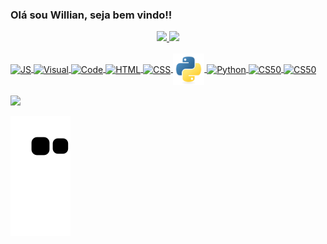 ### Olá sou Willian, seja bem vindo!!   

<div align="center">
    <a href="https://github.com/willianvass">
    <img height="180em" src="https://github-readme-stats.vercel.app/api?username=willianvass&show_icons=true&theme=dracula&include_all_commits=true&count_private=true"/>
    <img height="180em" src="https://user-images.githubusercontent.com/94553130/143157163-7a91aa27-8119-4eba-93ff-8b4b87f67dc1.png"/>
</div>
  </div>
<div style="display: inline_block"><br>
  <img align="center" alt="JS" height="50" width="50" src="https://user-images.githubusercontent.com/94553130/143727383-3555c184-2061-491e-9ed5-37b784c6f010.png">
  <img align="center" alt="Visual" height="50" width="50" src="https://user-images.githubusercontent.com/94553130/143688088-d6786cb1-613d-4fbc-b657-00b3e9ea1b0e.jpg">  
  <img align="center" alt="Code" height="40" width="60" src="https://user-images.githubusercontent.com/94553130/143682719-cc590ae9-867c-4430-9b03-a0512f6c6745.png"> 
  <img align="center" alt="HTML" height="50" width="50" src="https://user-images.githubusercontent.com/94553130/143727404-c088cca4-3f0a-46f9-8b56-3ce604644968.png">
  <img align="center" alt="CSS" height="50" width="40" src="https://user-images.githubusercontent.com/94553130/143727443-041fedca-2502-454d-845c-920433b059ca.png">
  <img align="center" alt="Python" height="50" width="50" src="https://raw.githubusercontent.com/devicons/devicon/master/icons/python/python-original.svg">
  <img align="center" alt="Python" height="50" width="50" src="https://user-images.githubusercontent.com/94553130/143688066-87cf7a7b-c947-4498-82b5-1aa6849663bf.png">  
  <img align="center" alt="CS50" height="50" width="50" src="https://user-images.githubusercontent.com/94553130/143471638-b972b0b5-2716-42e1-9628-82f98319711e.png">
  <img align="center" alt="CS50" height="60" width="60" src="https://user-images.githubusercontent.com/94553130/143365384-b0d2ef5c-ddd0-47dc-813c-60f0b742e7e6.jpg">
</div>
<br>   
<div>
<a href="https://www.linkedin.com/in/willian-vasselo-58b215ab/" target="_blank"><img src="https://img.shields.io/badge/-LinkedIn-%230077B5?style=for-the-badge&logo=linkedin&logoColor=white" target="_blank"></a></div>

 ![Snake animation](https://github.com/rafaballerini/rafaballerini/blob/output/github-contribution-grid-snake.svg)

